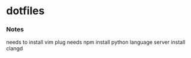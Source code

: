 # dotfiles

### Notes
needs to install vim plug
needs npm
install python language server
install clangd

